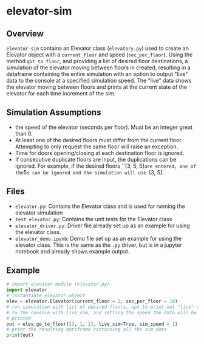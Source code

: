 # elevator-sim

## Overview

`elevator-sim` contains an Elevator class (`elevatory.py`) used to create an Elevator object with a `current_floor` and speed (`sec_per_floor`). Using the method `got_to_floor`, and providing a list of desired floor destinations, a simulation of the elevator moving between floors in created, resulting in a dataframe containing the entire simulation with an option to output "live" data to the console at a specified simulation speed. The "live" data shows the elevator moving between floors and prints at the current state of the elevator for each time increment of the sim.


## Simulation Assumptions

- the speed of the elevator (seconds per floor). Must be an integer great than 0.
- At least one of the desired floors must differ from the current floor. Attempting to only request the same floor will raise an exception.
- Time for doors opening/closing at each destination floor is ignored.
- If consecutive duplicate floors are input, the duplications can be ignored. For example, if the desired floors ``[3, 5, 5]` are entered, one of the `5`s can be ignored and the simulation will use `[3, 5]`.


## Files

- `elevator.py`: Contains the Elevator class and is used for running the elevator simulation
- `test_elevator.py`: Contains the unit tests for the Elevator class
- `elevator_driver.py`: Driver file already set up as an example for using the elevator class.
- `elevator_demo.ipynb`: Demo file set up as an example for using the elevator class. This is the same as the `.py` driver, but is in a jupyter notebook and already shows example output.


## Example

```python
# import elevator module (elevator.py)
import elevator
# instantiate elevator object
elev = elevator.Elevator(current_floor = 2, sec_per_floor = 10)
# run simulation with list of desired floors, opt to print out "live" data
# to the console with live_sim, and setting the speed the data will be
# printed
out = elev.go_to_floor([3, 1, 2], live_sim=True, sim_speed = 1)
# print the resulting dataframe containing all the sim data
print(out)
```